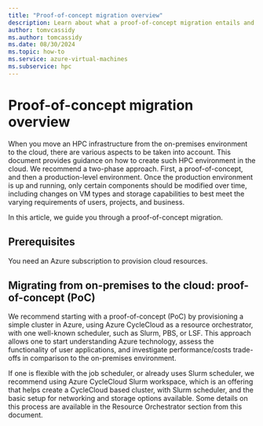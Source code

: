 ```yaml
---
title: "Proof-of-concept migration overview"
description: Learn about what a proof-of-concept migration entails and follow the guide through one.
author: tomvcassidy
ms.author: tomcassidy
ms.date: 08/30/2024
ms.topic: how-to
ms.service: azure-virtual-machines
ms.subservice: hpc
---
```


# Proof-of-concept migration overview

When you move an HPC infrastructure from the on-premises environment to the cloud, there are various aspects to be taken into account. This document provides guidance on how to create such HPC environment in the cloud. We recommend
a two-phase approach. First, a proof-of-concept, and then a production-level environment. Once the production environment is up and running, only certain components should be modified over time, including changes on VM types and storage capabilities to best meet the varying requirements of users, projects, and business.

In this article, we guide you through a proof-of-concept migration.

## Prerequisites

You need an Azure subscription to provision cloud resources.

## Migrating from on-premises to the cloud: proof-of-concept (PoC)

We recommend starting with a proof-of-concept (PoC) by provisioning a simple cluster in Azure, using Azure CycleCloud as a resource orchestrator, with one well-known scheduler, such as Slurm, PBS, or LSF. This approach allows one to start understanding Azure technology, assess the functionality of user applications, and investigate performance/costs trade-offs in comparison to the on-premises environment.

If one is flexible with the job scheduler, or already uses Slurm scheduler, we recommend using Azure CycleCloud Slurm workspace, which is an offering that helps create a CycleCloud based cluster, with Slurm scheduler, and the basic setup for networking and storage options available. Some details on this process are available in the Resource Orchestrator section from this document.
